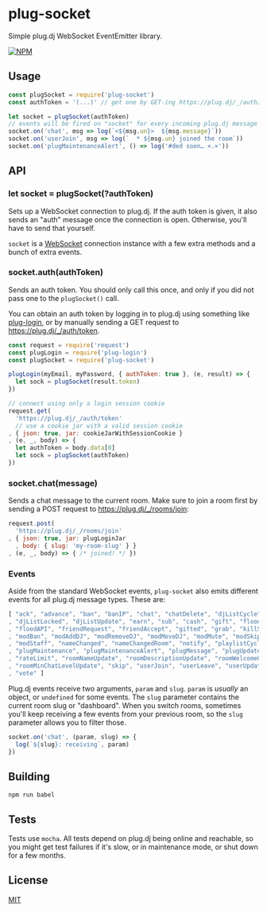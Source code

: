 plug-socket
===========

Simple plug.dj WebSocket EventEmitter library.

[![NPM](https://nodei.co/npm/plug-socket.png?downloads)](https://nodei.co/npm/plug-socket)

## Usage

```javascript
const plugSocket = require('plug-socket')
const authToken = '(...)' // get one by GET-ing https://plug.dj/_/auth/token

let socket = plugSocket(authToken)
// events will be fired on "socket" for every incoming plug.dj message
socket.on('chat', msg => log(`<${msg.un}>  ${msg.message}`))
socket.on('userJoin', msg => log(`  * ${msg.un} joined the room`))
socket.on('plugMaintenanceAlert', () => log('#ded soon… ×.×'))
```

## API

### let socket = plugSocket(?authToken)

Sets up a WebSocket connection to plug.dj. If the auth token is given, it also
sends an "auth" message once the connection is open. Otherwise, you'll have to
send that yourself.

`socket` is a [WebSocket](https://github.com/websockets/ws) connection instance
with a few extra methods and a bunch of extra events.

### socket.auth(authToken)

Sends an auth token. You should only call this once, and only if you did not
pass one to the `plugSocket()` call.

You can obtain an auth token by logging in to plug.dj using something like
[plug-login](https://github.com/goto-bus-stop/plug-login), or by manually
sending a GET request to https://plug.dj/_/auth/token.

```javascript
const request = require('request')
const plugLogin = require('plug-login')
const plugSocket = require('plug-socket')

plugLogin(myEmail, myPassword, { authToken: true }, (e, result) => {
  let sock = plugSocket(result.token)
})

// connect using only a login session cookie
request.get(
  'https://plug.dj/_/auth/token'
  // use a cookie jar with a valid session cookie
, { json: true, jar: cookieJarWithSessionCookie }
, (e, _, body) => {
  let authToken = body.data[0]
  let sock = plugSocket(authToken)
})
```

### socket.chat(message)

Sends a chat message to the current room. Make sure to join a room first by
sending a POST request to https://plug.dj/_/rooms/join:

```javascript
request.post(
  'https://plug.dj/_/rooms/join'
, { json: true, jar: plugLoginJar
  , body: { slug: 'my-room-slug' } }
, (e, _, body) => { /* joined! */ })
```

### Events

Aside from the standard WebSocket events, `plug-socket` also emits different
events for all plug.dj message types. These are:

```javascript
[ "ack", "advance", "ban", "banIP", "chat", "chatDelete", "djListCycle"
, "djListLocked", "djListUpdate", "earn", "sub", "cash", "gift", "floodChat"
, "floodAPI", "friendRequest", "friendAccept", "gifted", "grab", "killSession"
, "modBan", "modAddDJ", "modRemoveDJ", "modMoveDJ", "modMute", "modSkip"
, "modStaff", "nameChanged", "nameChangedRoom", "notify", "playlistCycle"
, "plugMaintenance", "plugMaintenanceAlert", "plugMessage", "plugUpdate"
, "rateLimit", "roomNameUpdate", "roomDescriptionUpdate", "roomWelcomeUpdate"
, "roomMinChatLevelUpdate", "skip", "userJoin", "userLeave", "userUpdate"
, "vote" ]
```

Plug.dj events receive two arguments, `param` and `slug`. `param` is *usually*
an object, or `undefined` for some events. The `slug` parameter contains the
current room slug or "dashboard". When you switch rooms, sometimes you'll keep
receiving a few events from your previous room, so the `slug` parameter allows
you to filter those.

```javascript
socket.on('chat', (param, slug) => {
  log(`${slug}: receiving`, param)
})
```

## Building

```
npm run babel
```

## Tests

Tests use `mocha`. All tests depend on plug.dj being online and reachable, so
you might get test failures if it's slow, or in maintenance mode, or shut down
for a few months.

## License

[MIT](./LICENSE)
